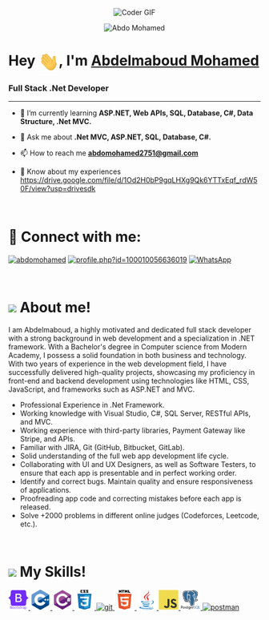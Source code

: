 <p align="center">
  <img src="https://media.giphy.com/media/SWoSkN6DxTszqIKEqv/giphy.gif" alt="Coder GIF" width="500" height="400">
</p>

<div align="center">
  <img src="https://komarev.com/ghpvc/?username=AbdoMohamed&label=Profile%20views&color=0e75b6&style=flat" alt="Abdo Mohamed" />
</div>

<div align="left">
  
  # Hey <img align="center" src="https://github.com/AbdoMohaamed/AbdoMohaamed/blob/main/wave.gif?raw=true" width="40px" height="40px">, I'm [Abdelmaboud Mohamed](https://www.linkedin.com/in/abdomohamed27) 

  <h3>Full Stack .Net Developer</h3>
  <hr/>
  <ul dir="auto">
<li>
<p dir="auto">🌱 I’m currently learning <strong>ASP.NET, Web APIs, SQL, Database, C#, Data Structure, .Net MVC.</strong></p>
</li>
<li>
<p dir="auto">💬 Ask me about <strong>.Net MVC, ASP.NET, SQL, Database, C#.</strong></p>
</li>
<li>
<p dir="auto">📫 How to reach me <strong><a href="mailto:abdomohamed2751@gmail.com">abdomohamed2751@gmail.com</a></strong></p>
</li>
<li>
<p dir="auto">📄 Know about my experiences <a href="https://drive.google.com/file/d/1Od2H0bP9gqLHXg9Qk6YTTxEqf_rdW50F/view?usp=drivesdk" rel="nofollow">https://drive.google.com/file/d/1Od2H0bP9gqLHXg9Qk6YTTxEqf_rdW50F/view?usp=drivesdk</a></p>
</li>
</ul>
</div>
<br/>

# 📕 Connect with me:

<p align="left">
<a href="https://www.linkedin.com/in/abdomohamed27" target="blank"><img align="center" src="https://raw.githubusercontent.com/rahuldkjain/github-profile-readme-generator/master/src/images/icons/Social/linked-in-alt.svg" alt="abdomohamed" height="30" width="40" /></a>
<a href="https://www.facebook.com/profile/Abdo-Mohamed/100010056636019/?mibextid=LQQJ4d&rdid=PLn1aL3RFGIqC070" target="blank"><img align="center" src="https://raw.githubusercontent.com/rahuldkjain/github-profile-readme-generator/master/src/images/icons/Social/facebook.svg" alt="profile.php?id=100010056636019" height="30" width="40" /></a>
<a href="https://wa.me/+201013470551" target="blank">
  <img align="center" src="https://raw.githubusercontent.com/rahuldkjain/github-profile-readme-generator/master/src/images/icons/Social/whatsapp.svg" alt="WhatsApp" height="30" width="40" />
</a>
</p>

<br/>

# <img src="https://media.giphy.com/media/WUlplcMpOCEmTGBtBW/giphy.gif" width="50"> About me!
I am Abdelmaboud, a highly motivated and dedicated full stack developer with a strong background in web development and a specialization in .NET framework. With a Bachelor's degree in Computer science from Modern Academy, I possess a solid foundation in both business and technology. With two years of experience in the web development field, I have successfully delivered high-quality projects, showcasing my proficiency in front-end and backend development using technologies like HTML, CSS, JavaScript, and frameworks such as ASP.NET and MVC.

- Professional Experience in .Net Framework.
- Working knowledge with Visual Studio, C#, SQL Server, RESTful APIs, and MVC.
- Working experience with third-party libraries, Payment Gateway like Stripe, and APIs.
- Familiar with JIRA, Git (GitHub, Bitbucket, GitLab).
- Solid understanding of the full web app development life cycle.
- Collaborating with UI and UX Designers, as well as Software Testers, to ensure that each app is presentable and in perfect working order.
- Identify and correct bugs. Maintain quality and ensure responsiveness of applications.
- Proofreading app code and correcting mistakes before each app is released.
- Solve +2000 problems in different online judges (Codeforces, Leetcode, etc.).

<br/>

# <img src="https://media.giphy.com/media/WUlplcMpOCEmTGBtBW/giphy.gif" width="50"> My Skills!

<p align="left"> 
  <a href="https://getbootstrap.com" target="_blank" rel="noreferrer"> <img src="https://raw.githubusercontent.com/devicons/devicon/master/icons/bootstrap/bootstrap-plain-wordmark.svg" alt="bootstrap" width="40" height="40"/> </a> 
  <a href="https://www.w3schools.com/cpp/" target="_blank" rel="noreferrer"> <img src="https://raw.githubusercontent.com/devicons/devicon/master/icons/cplusplus/cplusplus-original.svg" alt="cplusplus" width="40" height="40"/> </a> 
  <a href="https://www.w3schools.com/cs/" target="_blank" rel="noreferrer"> <img src="https://raw.githubusercontent.com/devicons/devicon/master/icons/csharp/csharp-original.svg" alt="csharp" width="40" height="40"/> </a> 
  <a href="https://www.w3schools.com/css/" target="_blank" rel="noreferrer"> <img src="https://raw.githubusercontent.com/devicons/devicon/master/icons/css3/css3-original-wordmark.svg" alt="css3" width="40" height="40"/> </a> 
  <a href="https://git-scm.com/" target="_blank" rel="noreferrer"> <img src="https://www.vectorlogo.zone/logos/git-scm/git-scm-icon.svg" alt="git" width="40" height="40"/> </a> 
  <a href="https://www.w3.org/html/" target="_blank" rel="noreferrer"> <img src="https://raw.githubusercontent.com/devicons/devicon/master/icons/html5/html5-original-wordmark.svg" alt="html5" width="40" height="40"/> </a> 
  <a href="https://www.java.com" target="_blank" rel="noreferrer"> <img src="https://raw.githubusercontent.com/devicons/devicon/master/icons/java/java-original.svg" alt="java" width="40" height="40"/> </a> 
  <a href="https://developer.mozilla.org/en-US/docs/Web/JavaScript" target="_blank" rel="noreferrer"> <img src="https://raw.githubusercontent.com/devicons/devicon/master/icons/javascript/javascript-original.svg" alt="javascript" width="40" height="40"/> </a> 
  <a href="https://www.postgresql.org" target="_blank" rel="noreferrer"> <img src="https://raw.githubusercontent.com/devicons/devicon/master/icons/postgresql/postgresql-original-wordmark.svg" alt="postgresql" width="40" height="40"/> </a> 
  <a href="https://postman.com" target="_blank" rel="noreferrer"> <img src="https://www.vectorlogo.zone/logos/getpostman/getpostman-icon.svg" alt="postman" width="40" height="40"/> </a> 

</p> 
